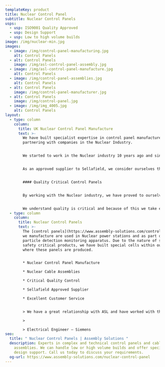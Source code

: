 ```yaml
---
templateKey: product
title: Nuclear Control Panel
subtitle: Nuclear Control Panels
usps:
  - usp: ISO9001 Quality Approved
  - usp: Design Support
  - usp: Low to high volume builds
image: /img/nuclear-min.jpg
images:
  - image: /img/control-panel-manufacturing.jpg
    alt: Control Panels
  - alt: Control Panels
    image: /img/asl-control-panel-assembly.jpg
  - image: /img/asl-control-panel-manufacture.jpg
    alt: Control Panels
  - image: /img/control-panel-assemblies.jpg
    alt: Control Panels
  - alt: Control Panels
    image: /img/control-panel-manufacturer.jpg
  - alt: Control Panels
    image: /img/control-panel.jpg
  - image: /img/img_4005.jpg
    alt: Control Panels
layout:
  - type: column
    column:
      title: UK Nuclear Control Panel Manufacture
      text: >-
        We have built specialist expertise in control panel manufacture after
        partnering with companies in the Nuclear Industry.


        We started to work in the Nuclear industry 10 years ago and since then have built a wealth of knowledge and experience on more complex and technical control panels and cable assemblies.


        As an approved supplier to Sellafield, we consider ourselves the preferred and trusted UK manufacturer for nuclear electrical control panel equipment.


        #### Quality Critical Control Panels


        By working with the Nuclear industry, we have proved to ourselves and our customers that we can build to the most complex of [control panels](https://www.assembly-solutions.com/control-panels) and meet almost any unique specification.


        We understand quality is critical and because of this we take extra care to produce control panels that are 100% reliable under the conditions.
  - type: column
    column:
      title: Nuclear Control Panels
      text: >-
        The [control panels](https://www.assembly-solutions.com/control-panels)
        we manufacture are used in Nuclear power stations and as part of
        particle detection monitoring apparatus. Due to the nature of such
        safety critical products, we have built special cells within our factory
        where these panels are produced.


        * Nuclear Control Panel Manufacture

        * Nuclear Cable Assemblies

        * Critical Quality Control 

        * Sellafield Approved Supplier

        * Excellent Customer Service


        > We have a great relationship with ASL and have worked with them for many years, simply because they continue to deliver quality products. Being a well-established business, we have trusted them from start and appreciate their knowledge staff, who have gone above and beyond to help with technical design.

        >

        > Electrical Engineer – Siemens
seo:
  title: " Nuclear Control Panels | Assembly Solutions "
  description: Experts in complex and technical control panels and cable
    assemblies. We can handle low or high volume builds and offer specialist
    design support. Call us today to discuss your requirements.
  og-url: https://www.assembly-solutions.com/nuclear-control-panel
---
```

